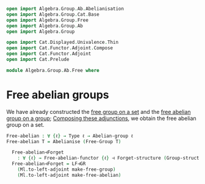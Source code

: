 ```agda
open import Algebra.Group.Ab.Abelianisation
open import Algebra.Group.Cat.Base
open import Algebra.Group.Free
open import Algebra.Group.Ab
open import Algebra.Group

open import Cat.Displayed.Univalence.Thin
open import Cat.Functor.Adjoint.Compose
open import Cat.Functor.Adjoint
open import Cat.Prelude

module Algebra.Group.Ab.Free where
```

# Free abelian groups

We have already constructed the [free group on a set] and the [free
abelian group on a group]; [Composing these adjunctions], we obtain the
free abelian group on a set.

[free group on a set]: Algebra.Group.Free.html
[free abelian group on a group]: Algebra.Group.Ab.Abelianisation.html
[Composing these adjunctions]: Cat.Functor.Adjoint.Compose.html

```agda
Free-abelian : ∀ {ℓ} → Type ℓ → Abelian-group ℓ
Free-abelian T = Abelianise (Free-Group T)
```

<!--
```agda
mutual
  Free-abelian-functor : ∀ {ℓ} → Functor (Sets ℓ) (Ab ℓ)
  Free-abelian-functor = _
```
-->

```agda
  Free-abelian⊣Forget
    : ∀ {ℓ} → Free-abelian-functor {ℓ} ⊣ Forget-structure (Group-structure ℓ) F∘ Ab↪Grp
  Free-abelian⊣Forget = LF⊣GR
    (Ml.to-left-adjoint make-free-group)
    (Ml.to-left-adjoint make-free-abelian)
```

<!--
```agda
open is-group-hom

module _ {ℓ} (T : Type ℓ) (t-set : is-set T) where
  function→free-ab-hom : (G : Abelian-group ℓ) → (T → ⌞ G ⌟) → Ab.Hom (Free-abelian T) G
  function→free-ab-hom G fn = morp where
    private module G = Abelian-group-on (G .snd)
    go₀ : Free-group T → ⌞ G ⌟
    go₀ = fold-free-group {G = G .fst , G.Abelian→Group-on} fn .hom

    go : ⌞ Free-abelian T ⌟ → ⌞ G ⌟
    go (inc x)              = go₀ x
    go (glue (a , b , c) i) = go₀ a G.* G.commutes {go₀ b} {go₀ c} i
    go (squash x y p q i j) =
      G.has-is-set (go x) (go y) (λ i → go (p i)) (λ i → go (q i)) i j

    morp : Ab.Hom (Free-abelian T) G
    morp .hom = go
    morp .preserves .pres-⋆ = Coeq-elim-prop₂ (λ x y → G.has-is-set _ _) λ x y → refl
```
-->
